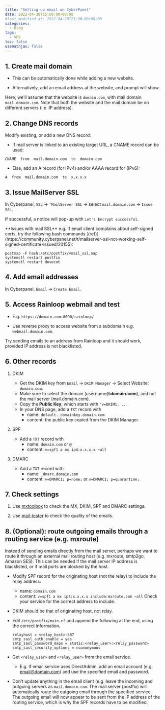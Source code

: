 ```yaml
---
title: "Setting up email on CyberPanel"
date: 2022-04-30T15:00:00+08:00
#last_modified_at: 2022-04-20T21:30:00+08:00
categories:
  - Blog
tags:
  - VPS
toc: false
usemathjax: false
---
```


## 1. Create mail domain 

- This can be automatically done while adding a new website.

- Alternatively, add an email address at the website, and prompt will show.

Here, we'll assume that the website is `domain.com`, with mail domain `mail.domain.com`.
Note that both the website and the mail domain be on different servers (i.e. IP address).

## 2. Change DNS records

Modify existing, or add a new DNS record:

- If mail server is linked to an existing target URL, a CNAME record can be used:
```white
CNAME  from  mail.domain.com  to  domain.com
```

- Else, add an A record (for IPv4) and/or AAAA record for (IPv6):
```white
A  from  mail.domain.com  to  x.x.x.x
```

## 3. Issue MailServer SSL

In Cyberpanel, `SSL` &rarr; `'MailServer SSL` &rarr; select `mail.domain.com` &rarr; `Issue SSL`.

If successful, a notice will pop-up with `Let's Encrypt successful`.

<div class=notice markdown="1">
**Issues with mail SSL** 
e.g. If email client complains about self-signed certs, try the following bash commands [(ref)](https://community.cyberpanel.net/t/mailserver-ssl-not-working-self-signed-certificate-issued/20155):

```
postmap -F hash:/etc/postfix/vmail_ssl.map
systemctl restart postfix
systemctl restart dovecot
```

</div>

## 4. Add email addresses

In Cyberpanel, `Email` &rarr; `Create Email`.


## 5. Access Rainloop webmail and test

- E.g. `https://domain.com:8090/rainloop/`

- Use reverse proxy to access website from a subdomain e.g. `webmail.domain.com`.

Try sending emails to an address from Rainloop and it should work, provided IP address is not blacklisted. 

## 6. Other records

1. DKIM
	- Get the DKIM key from `Email` &rarr; `DKIM Manager` &rarr; Select  Website: `domain.com`.
	- Make sure to select the domain (username@**domain.com**), and not the mail server (mail.domain.com).
	- Copy the **Public Key**, which starts with `"v=DKIM1; ...`
	- In your DNS page, add a `TXT` record with
		- name: `default._domainkey.domain.com`
		- content: the public key copied from the DKIM Manager.
		
2. SPF
	- Add a `TXT` record with
		- name: `domain.com` or `@`
		- content: `v=spf1 a mx ip4:x.x.x.x ~all`


3. DMARC
	- Add a `TXT` record with
		- name: `_dmarc.domain.com`
		- content: `v=DMARC1; p=none;` or `v=DMARC1; p=quarantine;`
		
		

## 7. Check settings

1. Use [mxtoolbox](www.mxtoolbox.com) to check the MX, DKIM, SPF and DMARC settings.

2. Use [mail-tester](www.mail-tester.com) to check the quality of the emails.

## 8. (Optional): route outgoing emails through a routing service (e.g. mxroute)

Instead of sending emails directly from the mail server, perhaps we want to route it through an external mail routing host (e.g. mxroute, smtp2go, Amazon SES). This can be needed if the mail server IP address is blacklisted, or if mail ports are blocked by the host.

- Modify SPF record for the originating host (not the relay) to include the relay address:
	- name: `domain.com`
	- content: `v=spf1 a mx ip4:x.x.x.x include:mxroute.com ~all`
  Check your service for the correct address to include.

- DKIM should be that of originating host, not relay.

- Edit `/etc/postfix/main.cf` and append the following at the end, using the correct information.

	```
	relayhost = <relay_host>:587
	smtp_sasl_auth_enable = yes
	smtp_sasl_password_maps = static:<relay_user>:<relay_password>
	smtp_sasl_security_options = noanonymous
	```

- Get `<relay_user>` and `<relay_user>` from the email service.
	- E.g. If email service uses DirectAdmin, add an email account (e.g. email@domain.com) and use the specified email and password.

- Don't update anything in the email client (e.g. leave the incoming and outgoing servers as `mail.domain.com`.
The mail server (postfix) will automatically route the outgoing email through the specified service.
The outgoing email will now appear to be sent from the IP address of the routing service, which is why the SPF records have to be modified.










